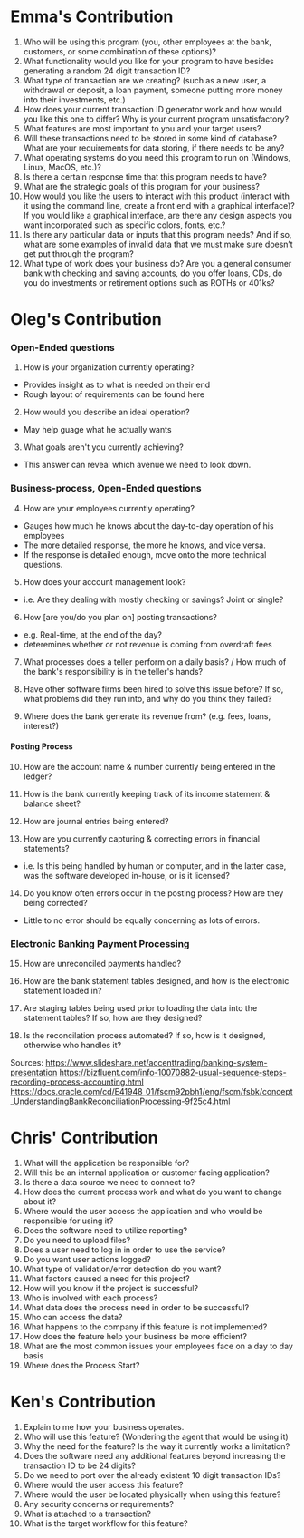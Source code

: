 
# Emma's Contribution

1.	Who will be using this program (you, other employees at the bank, customers, or some combination of these options)?
2.	What functionality would you like for your program to have besides generating a random 24 digit transaction ID?
3.	What type of transaction are we creating? (such as a new user, a withdrawal or deposit, a loan payment, someone putting more money into their investments, etc.)
4.	How does your current transaction ID generator work and how would you like this one to differ? Why is your current program unsatisfactory?
5.	What features are most important to you and your target users?
6.	Will these transactions need to be stored in some kind of database? What are your requirements for data storing, if there needs to be any?
7.	What operating systems do you need this program to run on (Windows, Linux, MacOS, etc.)?
8.	Is there a certain response time that this program needs to have?
9.	What are the strategic goals of this program for your business?
10.	How would you like the users to interact with this product (interact with it using the command line, create a front end with a graphical interface)? If you would like a graphical interface, are there any design aspects you want incorporated such as specific colors, fonts, etc.?
11.	 Is there any particular data or inputs that this program needs? And if so, what are some examples of invalid data that we must make sure doesn’t get put through the program?
12.	What type of work does your business do? Are you a general consumer bank with checking and saving accounts, do you offer loans, CDs, do you do investments or retirement options such as ROTHs or 401ks?

# Oleg's Contribution
### Open-Ended questions

1. How is your organization currently operating?
  - Provides insight as to what is needed on their end
  - Rough layout of requirements can be found here

2. How would you describe an ideal operation?
  - May help guage what he actually wants

3. What goals aren't you currently achieving?
  - This answer can reveal which avenue we need to look down.

### Business-process, Open-Ended questions

4. How are your employees currently operating?
  - Gauges how much he knows about the day-to-day operation of his employees
  - The more detailed response, the more he knows, and vice versa.
  - If the response is detailed enough, move onto the more technical questions.

5. How does your account management look?
  - i.e. Are they dealing with mostly checking or savings? Joint or single?

6. How [are you/do you plan on] posting transactions?
  - e.g. Real-time, at the end of the day?
  - deteremines whether or not revenue is coming from overdraft fees

7. What processes does a teller perform on a daily basis? / How much of the bank's responsibility is in the teller's hands?

8. Have other software firms been hired to solve this issue before?
  If so, what problems did they run into, and why do you think they failed?

9. Where does the bank generate its revenue from? (e.g. fees, loans, interest?)

#### Posting Process

10. How are the account name & number currently being entered in the ledger?

11. How is the bank currently keeping track of its income statement & balance sheet?

12. How are journal entries being entered?

13. How are you currently capturing & correcting errors in financial statements?
  - i.e. Is this being handled by human or computer, and in the latter case, was the software developed in-house, or is it licensed?

14. Do you know often errors occur in the posting process? How are they being corrected?
  - Little to no error should be equally concerning as lots of errors.

### Electronic Banking Payment Processing

15. How are unreconciled payments handled?

16. How are the bank statement tables designed, and how is the electronic statement loaded in?

17. Are staging tables being used prior to loading the data into the statement tables? If so, how are they designed?

18. Is the reconcilation process automated? If so, how is it designed, otherwise who handles it?

Sources:
https://www.slideshare.net/accenttrading/banking-system-presentation
https://bizfluent.com/info-10070882-usual-sequence-steps-recording-process-accounting.html
https://docs.oracle.com/cd/E41948_01/fscm92pbh1/eng/fscm/fsbk/concept_UnderstandingBankReconciliationProcessing-9f25c4.html

# Chris' Contribution

1.	What will the application be responsible for?
2.	Will this be an internal application or customer facing application?
3.	Is there a data source we need to connect to?
4.	How does the current process work and what do you want to change about it?
5.	Where would the user access the application and who would be responsible for using it?
6.	Does the software need to utilize reporting?
7.	Do you need to upload files?
8.	Does a user need to log in in order to use the service?
9.	Do you want user actions logged?
10.	What type of validation/error detection do you want?
11.	What factors caused a need for this project?
12.	How will you know if the project is successful?
13.	Who is involved with each process?
14.	What data does the process need in order to be successful?
15.	Who can access the data?
16.	What happens to the company if this feature is not implemented?
17.	How does the feature help your business be more efficient?
18.	What are the most common issues your employees face on a day to day basis
19.	Where does the Process Start?

# Ken's Contribution

1. Explain to me how your business operates.
2. Who will use this feature? (Wondering the agent that would be using it)
3. Why the need for the feature? Is the way it currently works a limitation?
4. Does the software need any additional features beyond increasing the transaction ID to be 24 digits?
5. Do we need to port over the already existent 10 digit transaction IDs?
6. Where would the user access this feature?
7. Where would the user be located physically when using this feature?
8. Any security concerns or requirements?
9. What is attached to a transaction?
10. What is the target workflow for this feature?